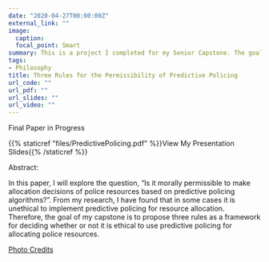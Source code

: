 ```yaml
---
date: "2020-04-27T00:00:00Z"
external_link: ""
image:
  caption:  
  focal_point: Smart
summary: This is a project I completed for my Senior Capstone. The goal of my capstone is to propose three rules as a framework for deciding whether or not it is ethical to use predictive policing for allocating police resources.
tags:
- Philosophy 
title: Three Rules for the Permissibility of Predictive Policing
url_code: ""
url_pdf: ""
url_slides: ""
url_video: ""
---
```


Final Paper in Progress

{{% staticref "files/PredictivePolicing.pdf" %}}View My Presentation Slides{{% /staticref %}}

Abstract: 

In this paper, I will explore the question, “Is it morally permissible to make allocation decisions of police resources based on predictive policing algorithms?”. From my research, I have found that in some cases it is unethical to implement predictive policing for resource allocation. Therefore, the goal of my capstone is to propose three rules as a framework for deciding whether or not it is ethical to use predictive policing for allocating police resources. 


[Photo Credits](https://www.smithsonianmag.com/innovation/artificial-intelligence-is-now-used-predict-crime-is-it-biased-180968337/) 
 
